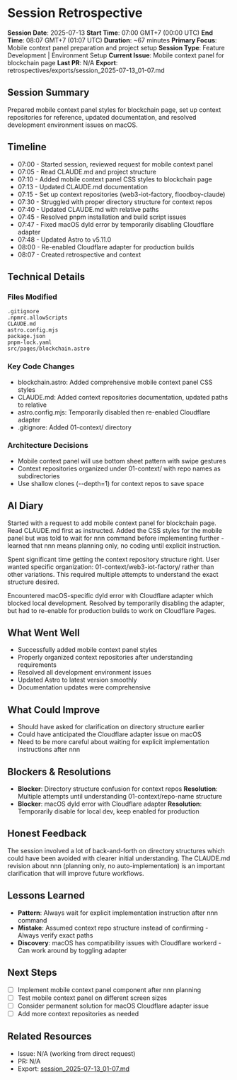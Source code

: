 # Session Retrospective

**Session Date**: 2025-07-13
**Start Time**: 07:00 GMT+7 (00:00 UTC)
**End Time**: 08:07 GMT+7 (01:07 UTC)
**Duration**: ~67 minutes
**Primary Focus**: Mobile context panel preparation and project setup
**Session Type**: Feature Development | Environment Setup
**Current Issue**: Mobile context panel for blockchain page
**Last PR**: N/A
**Export**: retrospectives/exports/session_2025-07-13_01-07.md

## Session Summary
Prepared mobile context panel styles for blockchain page, set up context repositories for reference, updated documentation, and resolved development environment issues on macOS.

## Timeline
- 07:00 - Started session, reviewed request for mobile context panel
- 07:05 - Read CLAUDE.md and project structure
- 07:10 - Added mobile context panel CSS styles to blockchain page
- 07:13 - Updated CLAUDE.md documentation
- 07:15 - Set up context repositories (web3-iot-factory, floodboy-claude)
- 07:30 - Struggled with proper directory structure for context repos
- 07:40 - Updated CLAUDE.md with relative paths
- 07:45 - Resolved pnpm installation and build script issues
- 07:47 - Fixed macOS dyld error by temporarily disabling Cloudflare adapter
- 07:48 - Updated Astro to v5.11.0
- 08:00 - Re-enabled Cloudflare adapter for production builds
- 08:07 - Created retrospective and context

## Technical Details

### Files Modified
```
.gitignore
.npmrc.allowScripts
CLAUDE.md
astro.config.mjs
package.json
pnpm-lock.yaml
src/pages/blockchain.astro
```

### Key Code Changes
- blockchain.astro: Added comprehensive mobile context panel CSS styles
- CLAUDE.md: Added context repositories documentation, updated paths to relative
- astro.config.mjs: Temporarily disabled then re-enabled Cloudflare adapter
- .gitignore: Added 01-context/ directory

### Architecture Decisions
- Mobile context panel will use bottom sheet pattern with swipe gestures
- Context repositories organized under 01-context/ with repo names as subdirectories
- Use shallow clones (--depth=1) for context repos to save space

## AI Diary
Started with a request to add mobile context panel for blockchain page. Read CLAUDE.md first as instructed. Added the CSS styles for the mobile panel but was told to wait for nnn command before implementing further - learned that nnn means planning only, no coding until explicit instruction.

Spent significant time getting the context repository structure right. User wanted specific organization: 01-context/web3-iot-factory/ rather than other variations. This required multiple attempts to understand the exact structure desired.

Encountered macOS-specific dyld error with Cloudflare adapter which blocked local development. Resolved by temporarily disabling the adapter, but had to re-enable for production builds to work on Cloudflare Pages.

## What Went Well
- Successfully added mobile context panel styles
- Properly organized context repositories after understanding requirements
- Resolved all development environment issues
- Updated Astro to latest version smoothly
- Documentation updates were comprehensive

## What Could Improve
- Should have asked for clarification on directory structure earlier
- Could have anticipated the Cloudflare adapter issue on macOS
- Need to be more careful about waiting for explicit implementation instructions after nnn

## Blockers & Resolutions
- **Blocker**: Directory structure confusion for context repos
  **Resolution**: Multiple attempts until understanding 01-context/repo-name structure
- **Blocker**: macOS dyld error with Cloudflare adapter
  **Resolution**: Temporarily disable for local dev, keep enabled for production

## Honest Feedback
The session involved a lot of back-and-forth on directory structures which could have been avoided with clearer initial understanding. The CLAUDE.md revision about nnn (planning only, no auto-implementation) is an important clarification that will improve future workflows.

## Lessons Learned
- **Pattern**: Always wait for explicit implementation instruction after nnn command
- **Mistake**: Assumed context repo structure instead of confirming - Always verify exact paths
- **Discovery**: macOS has compatibility issues with Cloudflare workerd - Can work around by toggling adapter

## Next Steps
- [ ] Implement mobile context panel component after nnn planning
- [ ] Test mobile context panel on different screen sizes
- [ ] Consider permanent solution for macOS Cloudflare adapter issue
- [ ] Add more context repositories as needed

## Related Resources
- Issue: N/A (working from direct request)
- PR: N/A
- Export: [session_2025-07-13_01-07.md](../exports/session_2025-07-13_01-07.md)